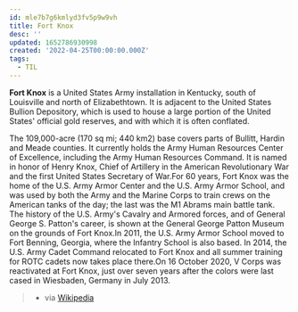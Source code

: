 ```yaml
---
id: mle7b7g6kmlyd3fv5p9w9vh
title: Fort Knox
desc: ''
updated: 1652786930998
created: '2022-04-25T00:00:00.000Z'
tags:
  - TIL
---
```


**Fort Knox** is a United States Army installation in Kentucky, south of Louisville and north of Elizabethtown. It is adjacent to the United States Bullion Depository, which is used to house a large portion of the United States' official gold reserves, and with which it is often conflated.  

The 109,000-acre (170 sq mi; 440 km2) base covers parts of Bullitt, Hardin and Meade counties. It currently holds the Army Human Resources Center of Excellence, including the Army Human Resources Command. It is named in honor of Henry Knox, Chief of Artillery in the American Revolutionary War and the first United States Secretary of War.For 60 years, Fort Knox was the home of the U.S. Army Armor Center and the U.S. Army Armor School, and was used by both the Army and the Marine Corps to train crews on the American tanks of the day; the last was the M1 Abrams main battle tank. The history of the U.S. Army's Cavalry and Armored forces, and of General George S. Patton's career, is shown at the General George Patton Museum on the grounds of Fort Knox.In 2011, the U.S. Army Armor School moved to Fort Benning, Georgia, where the Infantry School is also based. In 2014, the U.S. Army Cadet Command relocated to Fort Knox and all summer training for ROTC cadets now takes place there.On 16 October 2020, V Corps was reactivated at Fort Knox, just over seven years after the colors were last cased in Wiesbaden, Germany in July 2013. 
> - via [Wikipedia](https://en.wikipedia.org/wiki/Fort%20Knox)
